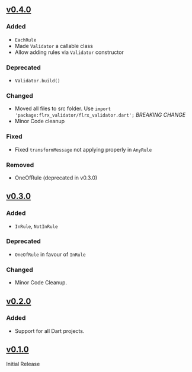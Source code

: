## [v0.4.0]

### Added
- `EachRule`
- Made `Validator` a callable class
- Allow adding rules via `Validator` constructor

### Deprecated
- `Validator.build()`

### Changed
- Moved all files to src folder. Use `import 'package:flrx_validator/flrx_validator.dart';` *BREAKING CHANGE*
- Minor Code cleanup

### Fixed
- Fixed `transformMessage` not applying properly in `AnyRule`

### Removed
- OneOfRule (deprecated in v0.3.0)

## [v0.3.0]

### Added
- `InRule`, `NotInRule`

### Deprecated
- `OneOfRule` in favour of `InRule`

### Changed
- Minor Code Cleanup.

## [v0.2.0]

### Added
- Support for all Dart projects.

## [v0.1.0]

Initial Release

[v0.4.0]: https://github.com/flrx/validator/compare/v0.4.0...v0.3.0
[v0.3.0]: https://github.com/flrx/validator/compare/v0.3.0...v0.2.0
[v0.2.0]: https://github.com/flrx/validator/compare/v0.2.0...v0.1.0
[v0.1.0]: https://github.com/flrx/validator/tag/v0.1.0
